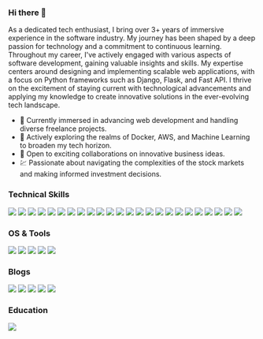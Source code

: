 ### Hi there 👋 
<!--
**techbipin/techbipin** is a ✨ _special_ ✨ repository because its `README.md` (this file) appears on your GitHub profile.

Here are some ideas to get you started:

- 🔭 I’m currently working on ...
- 🌱 I’m currently learning ...
- 👯 I’m looking to collaborate on ...
- 🤔 I’m looking for help with ...
- 💬 Ask me about ...
- 📫 How to reach me: ...
- 😄 Pronouns: ...
- ⚡ Fun fact: ...
-  Add Profile views using this <p align="left"> <img src="https://komarev.com/ghpvc/?username=techbipin&label=Profile%20views&color=0e75b6&style=flat" alt="bhavesh" /> </p>
-->

As a dedicated tech enthusiast, I bring over 3+ years of immersive experience in the software industry. My journey has been shaped by a deep passion for technology and a commitment to continuous learning. Throughout my career, I've actively engaged with various aspects of software development, gaining valuable insights and skills. My expertise centers around designing and implementing scalable web applications, with a focus on Python frameworks such as Django, Flask, and Fast API. I thrive on the excitement of staying current with technological advancements and applying my knowledge to create innovative solutions in the ever-evolving tech landscape. 

* 🚀 Currently immersed in advancing web development and handling diverse freelance projects.
* 🌱 Actively exploring the realms of Docker, AWS, and Machine Learning to broaden my tech horizon.
* 🤝 Open to exciting collaborations on innovative business ideas.
* 💹 Passionate about navigating the complexities of the stock markets and making informed investment decisions.

### Technical Skills
![](https://img.shields.io/badge/Python-3776AB?style=for-the-badge&logo=python&logoColor=white) 
![](https://img.shields.io/badge/HTML5-E34F26?style=for-the-badge&logo=html5&logoColor=white) 
![](https://img.shields.io/badge/CSS3-1572B6?style=for-the-badge&logo=css3&logoColor=white)
![](https://img.shields.io/badge/JavaScript-F7DF1E?style=for-the-badge&logo=javascript&logoColor=black)
![](https://img.shields.io/badge/jQuery-0769AD?style=for-the-badge&logo=jquery&logoColor=white)
![](https://img.shields.io/badge/JSON-323330?style=for-the-badge&logo=json&logoColor=pink)
![](https://img.shields.io/badge/jwt-323330?style=for-the-badge&logo=json-web-tokens&logoColor=pink)
![](https://img.shields.io/badge/MongoDB-4EA94B?style=for-the-badge&logo=mongodb&logoColor=white) 
![](https://img.shields.io/badge/Firebase-F7DF1E?style=for-the-badge&logo=firebase&logoColor=black) 
![](https://img.shields.io/badge/PostgreSQL-316192?style=for-the-badge&logo=postgresql&logoColor=white)
![](https://img.shields.io/badge/MySQL-1572B6?style=for-the-badge&logo=mysql&logoColor=white)
![](https://img.shields.io/badge/SQLite-07405E?style=for-the-badge&logo=sqlite&logoColor=white)
![](https://img.shields.io/badge/redis-%23DD0031.svg?&style=for-the-badge&logo=redis&logoColor=white)
![](https://img.shields.io/badge/Django-092E20?style=for-the-badge&logo=django&logoColor=white)
![](https://img.shields.io/badge/Flask-000000?style=for-the-badge&logo=flask&logoColor=white)
![](https://img.shields.io/badge/FastAPI-61B33B?style=for-the-badge&logo=fastapi&logoColor=white)
![](https://img.shields.io/badge/Bootstrap-563D7C?style=for-the-badge&logo=bootstrap&logoColor=white)
![](https://img.shields.io/badge/GIT-E44C30?style=for-the-badge&logo=git&logoColor=white)
![](https://img.shields.io/badge/GitHub-100000?style=for-the-badge&logo=github&logoColor=white)
![](https://img.shields.io/badge/Docker-0769AD?style=for-the-badge&logo=docker&logoColor=white)
![](https://img.shields.io/badge/Nginx-4EA94B?style=for-the-badge&logo=nginx&logoColor=white)
![](https://img.shields.io/badge/Amazon_AWS-FF9900?style=for-the-badge&logo=amazonaws&logoColor=white)
![](https://img.shields.io/badge/prettier-1A2C34?style=for-the-badge&logo=prettier&logoColor=F7BA3E)
![](https://img.shields.io/badge/pytest-F80000?style=for-the-badge&logo=pytest&logoColor=black)
</br>
### OS & Tools
![](https://img.shields.io/badge/Windows-0078D6?style=for-the-badge&logo=windows&logoColor=white)
![](https://img.shields.io/badge/Ubuntu-E95420?style=for-the-badge&logo=ubuntu&logoColor=white)
![](https://img.shields.io/badge/Visual_Studio_Code-0078D4?style=for-the-badge&logo=visual%20studio%20code&logoColor=white)
![](https://img.shields.io/badge/Notepad++-90E59A.svg?style=for-the-badge&logo=notepad%2B%2B&logoColor=black)
![](https://img.shields.io/badge/nano-563D7C?style=for-the-badge&logo=nano&logoColor=white)
</br>
### Blogs
![](https://img.shields.io/badge/Medium-12100E?style=for-the-badge&logo=medium&logoColor=white)
![](https://img.shields.io/badge/GeeksforGeeks-298D46?style=for-the-badge&logo=geeksforgeeks&logoColor=white)
![](https://img.shields.io/badge/dev.to-0A0A0A?style=for-the-badge&logo=devdotto&logoColor=white)
![](https://img.shields.io/badge/Stack%20Overflow-%23FF6600?style=for-the-badge&logo=Stackoverflow&logoColor=white)
![](https://img.shields.io/badge/Real%20Python-0078D6?link=https://realpython.com&style=for-the-badge&logo=Python&logoColor=F7DF1E&link=http://realpython.com/)
</br>
### Education
![](https://img.shields.io/badge/Youtube-EC5252?style=for-the-badge&logo=youtube&logoColor=white)
<!--
![](https://github-readme-stats.vercel.app/api/top-langs/?username=techbipin&theme=blue-green)
![](https://github-readme-stats.vercel.app/api?username=techbipin&theme=blue-green)
![](https://github-readme-stats.vercel.app/api/wakatime?username=techbipin)
<!--START_SECTION:waka--><!--END_SECTION:waka-->
